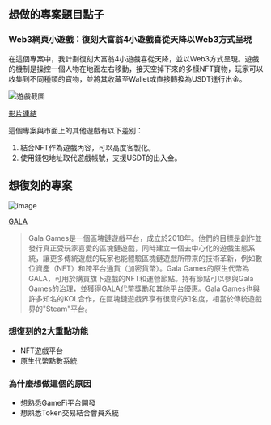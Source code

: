 ## 想做的專案題目點子

### Web3網頁小遊戲：復刻大富翁4小遊戲喜從天降以Web3方式呈現

在這個專案中，我計劃復刻大富翁4小遊戲喜從天降，並以Web3方式呈現。遊戲的機制是操控一個人物在地面左右移動，接天空掉下來的多樣NFT寶物，玩家可以收集到不同種類的寶物，並將其收藏至Wallet或直接轉換為USDT進行出金。

![遊戲截圖](https://i3.7k7kimg.cn/cms/cms10/20140726/152053_7789.jpg)

[影片連結](https://www.youtube.com/watch?v=DsUIjYvwYwk)

這個專案與市面上的其他遊戲有以下差別：

1. 結合NFT作為遊戲內容，可以高度客製化。
2. 使用錢包地址取代遊戲帳號，支援USDT的出入金。

## 想復刻的專案

![image](https://github.com/z-institute/Web3-Frontend-Dev-Batch-2-HW/assets/13402112/fff4e6e4-73c1-467f-807a-1a150448adf4)

[GALA](https://gala.com/)

> Gala Games是一個區塊鏈遊戲平台，成立於2018年。他們的目標是創作並發行真正受玩家喜愛的區塊鏈遊戲，同時建立一個去中心化的遊戲生態系統，讓更多傳統遊戲的玩家也能體驗區塊鏈遊戲所帶來的技術革新，例如數位資產（NFT）和跨平台通貨（加密貨幣）。Gala Games的原生代幣為GALA，可用於購買旗下遊戲的NFT和運營節點。持有節點可以參與Gala Games的治理，並獲得GALA代幣獎勵和其他平台優惠。Gala Games也與許多知名的KOL合作，在區塊鏈遊戲界享有很高的知名度，相當於傳統遊戲界的"Steam"平台。

### 想復刻的2大重點功能

- NFT遊戲平台
- 原生代幣點數系統

### 為什麼想做這個的原因

- 想熟悉GameFi平台開發
- 想熟悉Token交易結合會員系統
